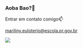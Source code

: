 ### Aoba Bao?👋

Entrar em contato comigo📫

mariliny.euloterio@escola.pr.gov.br

![](https://thumbs.gfycat.com/PoliticalLividFinch-size_restricted.gif)
